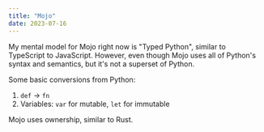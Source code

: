 ```yaml
---
title: "Mojo"
date: 2023-07-16
---
```


My mental model for Mojo right now is "Typed Python", similar to TypeScript to JavaScript. 
However, even though Mojo uses all of Python's syntax and semantics, but it's not a superset of Python.

Some basic conversions from Python:
1. `def` → `fn`
2. Variables: `var` for mutable, `let` for immutable

Mojo uses ownership, similar to Rust. 